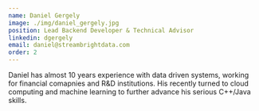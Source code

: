 ```yaml
---
name: Daniel Gergely
image: ./img/daniel_gergely.jpg
position: Lead Backend Developer & Technical Advisor
linkedin: dgergely
email: daniel@streambrightdata.com
order: 2
---
```

Daniel has almost 10 years experience with data driven systems, working for financial comapnies and R&D institutions. His recently turned to cloud computing and machine learning to further advance his serious C++/Java skills.
